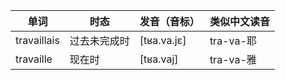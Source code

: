 | 单词          | 时态     | 发音（音标）       | 类似中文读音   |
| ----------- | ------ | ------------ | -------- |
| travaillais | 过去未完成时 | \[tʁa.va.jɛ] | tra-va-耶 |
| travaille   | 现在时    | \[tʁa.vaj]   | tra-va-雅 |
